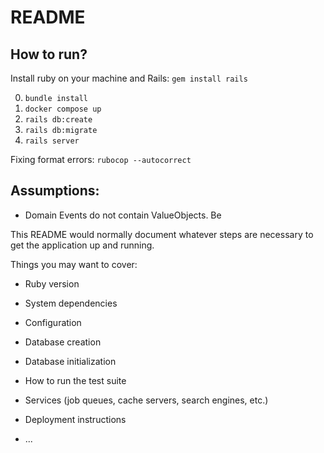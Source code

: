 # README

## How to run?

Install ruby on your machine and Rails:
`gem install rails`

0. `bundle install`
1. `docker compose up`
2. `rails db:create`
3. `rails db:migrate`
4. `rails server`

Fixing format errors:
`rubocop --autocorrect`


## Assumptions:
- Domain Events do not contain ValueObjects. Be

This README would normally document whatever steps are necessary to get the
application up and running.

Things you may want to cover:

* Ruby version

* System dependencies

* Configuration

* Database creation

* Database initialization

* How to run the test suite

* Services (job queues, cache servers, search engines, etc.)

* Deployment instructions

* ...
